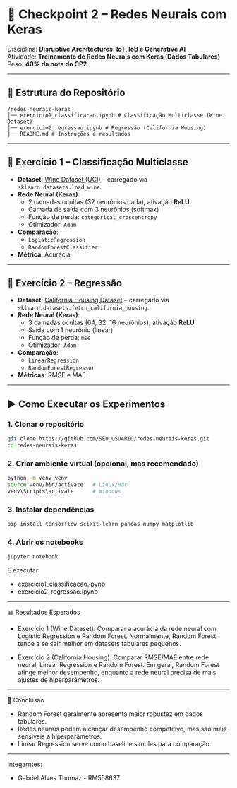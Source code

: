# 🧠 Checkpoint 2 – Redes Neurais com Keras

Disciplina: **Disruptive Architectures: IoT, IoB e Generative AI**  
Atividade: **Treinamento de Redes Neurais com Keras (Dados Tabulares)**  
Peso: **40% da nota do CP2**  

---

## 📂 Estrutura do Repositório

```
/redes-neurais-keras
│── exercicio1_classificacao.ipynb # Classificação Multiclasse (Wine Dataset)
│── exercicio2_regressao.ipynb # Regressão (California Housing)
│── README.md # Instruções e resultados
```


---

## 📌 Exercício 1 – Classificação Multiclasse
- **Dataset**: [Wine Dataset (UCI)](https://archive.ics.uci.edu/dataset/109/wine) – carregado via `sklearn.datasets.load_wine`.
- **Rede Neural (Keras)**:
  - 2 camadas ocultas (32 neurônios cada), ativação **ReLU**
  - Camada de saída com 3 neurônios (softmax)
  - Função de perda: `categorical_crossentropy`
  - Otimizador: `Adam`
- **Comparação**:
  - `LogisticRegression`
  - `RandomForestClassifier`
- **Métrica**: Acurácia

---

## 📌 Exercício 2 – Regressão
- **Dataset**: [California Housing Dataset](https://scikit-learn.org/stable/datasets/real_world.html#california-housing-dataset) – carregado via `sklearn.datasets.fetch_california_housing`.
- **Rede Neural (Keras)**:
  - 3 camadas ocultas (64, 32, 16 neurônios), ativação **ReLU**
  - Saída com 1 neurônio (linear)
  - Função de perda: `mse`
  - Otimizador: `Adam`
- **Comparação**:
  - `LinearRegression`
  - `RandomForestRegressor`
- **Métricas**: RMSE e MAE

---

## ▶️ Como Executar os Experimentos

### 1. Clonar o repositório
```bash
git clone https://github.com/SEU_USUARIO/redes-neurais-keras.git
cd redes-neurais-keras
```
### 2. Criar ambiente virtual (opcional, mas recomendado)
```bash
python -m venv venv
source venv/bin/activate   # Linux/Mac
venv\Scripts\activate      # Windows
```
### 3. Instalar dependências
```bash
pip install tensorflow scikit-learn pandas numpy matplotlib
```
### 4. Abrir os notebooks
```bash
jupyter notebook
```

E executar:
- exercicio1_classificacao.ipynb
- exercicio2_regressao.ipynb


---
📊 Resultados Esperados

- Exercício 1 (Wine Dataset):
    Comparar a acurácia da rede neural com Logistic Regression e Random Forest.
        Normalmente, Random Forest tende a se sair melhor em datasets tabulares pequenos.

- Exercício 2 (California Housing):
    Comparar RMSE/MAE entre rede neural, Linear Regression e Random Forest.
        Em geral, Random Forest atinge melhor desempenho, enquanto a rede neural precisa de mais ajustes de hiperparâmetros.

---

📌 Conclusão

- Random Forest geralmente apresenta maior robustez em dados tabulares.
- Redes neurais podem alcançar desempenho competitivo, mas são mais sensíveis a hiperparâmetros.
- Linear Regression serve como baseline simples para comparação.

---
Integarntes:
- Gabriel Alves Thomaz - RM558637